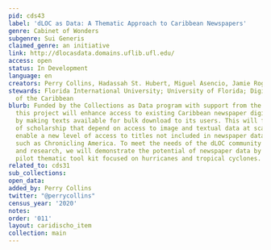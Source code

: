 ```yaml
---
pid: cds43
label: 'dLOC as Data: A Thematic Approach to Caribbean Newspapers'
genre: Cabinet of Wonders
subgenre: Sui Generis
claimed_genre: an initiative
link: http://dlocasdata.domains.uflib.ufl.edu/
access: open
status: In Development
language: en
creators: Perry Collins, Hadassah St. Hubert, Miguel Asencio, Jamie Rogers; http://dlocasdata.domains.uflib.ufl.edu/project-team/
stewards: Florida International University; University of Florida; Digital Library
  of the Caribbean
blurb: Funded by the Collections as Data program with support from the Mellon Foundation,
  this project will enhance access to existing Caribbean newspaper digital collections
  by making texts available for bulk download to its users. This will facilitate modes
  of scholarship that depend on access to image and textual data at scale and will
  enable a new level of access to titles not included in newspaper data resources
  such as Chronicling America. To meet the needs of the dLOC community for teaching
  and research, we will demonstrate the potential of newspaper data by creating a
  pilot thematic tool kit focused on hurricanes and tropical cyclones.
related_to: cds31
sub_collections:
open_data:
added_by: Perry Collins
twitter: "@perrycollins"
census_year: '2020'
notes:
order: '011'
layout: caridischo_item
collection: main
---
```

